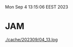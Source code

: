 Mon Sep  4 13:15:06 EEST 2023
# JAM
<a href='./cache/202309/04_13.log'>./cache/202309/04_13.log</a>
